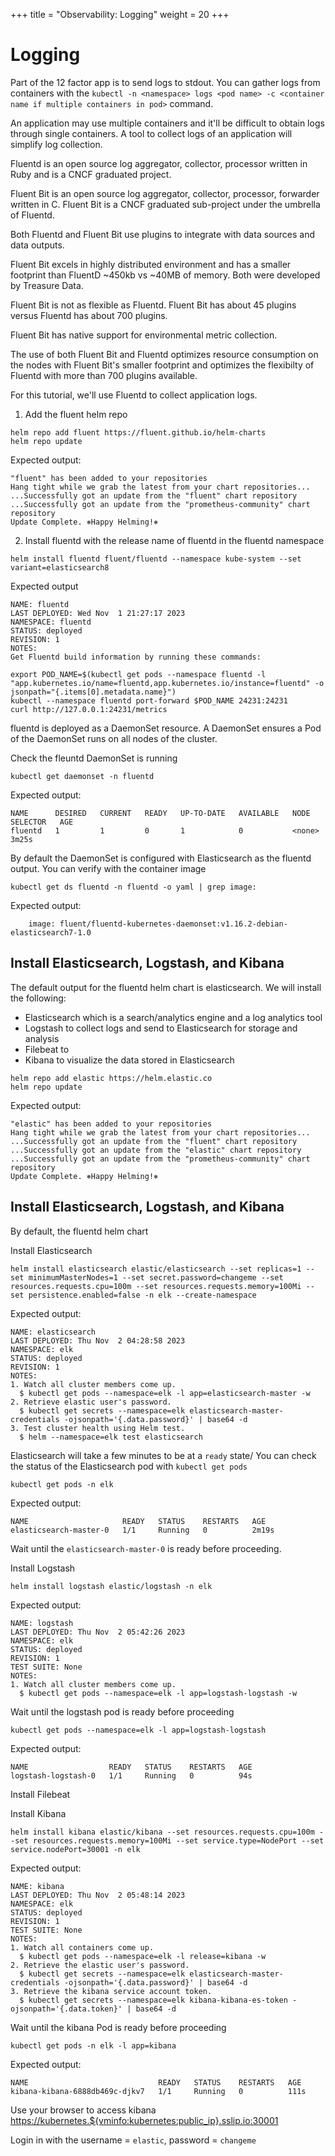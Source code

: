 +++
title = "Observability: Logging"
weight = 20
+++

# Logging

Part of the 12 factor app is to send logs to stdout.
You can gather logs from containers with the `kubectl -n <namespace> logs <pod name> -c <container name if multiple containers in pod>` command.

An application may use multiple containers and it'll be difficult to obtain logs through single containers.
A tool to collect logs of an application will simplify log collection.

Fluentd is an open source log aggregator, collector, processor written in Ruby and is a CNCF graduated project.

Fluent Bit is an open source log aggregator, collector, processor, forwarder written in C. Fluent Bit is a CNCF graduated sub-project under the umbrella of Fluentd.

Both Fluentd and Fluent Bit use plugins to integrate with data sources and data outputs.

Fluent Bit excels in highly distributed environment and has a smaller footprint than FluentD ~450kb vs ~40MB of memory. Both were developed by Treasure Data.

Fluent Bit is not as flexible as Fluentd. Fluent Bit has about 45 plugins versus Fluentd has about 700 plugins.

Fluent Bit has native support for environmental metric collection.

The use of both Fluent Bit and Fluentd optimizes resource consumption on the nodes with Fluent Bit's smaller footprint and optimizes the flexibilty of Fluentd with more than 700 plugins available.

For this tutorial, we'll use Fluentd to collect application logs.

1. Add the fluent helm repo

```ctr:kubernetes
helm repo add fluent https://fluent.github.io/helm-charts
helm repo update
```

Expected output:
```shell
"fluent" has been added to your repositories
Hang tight while we grab the latest from your chart repositories...
...Successfully got an update from the "fluent" chart repository
...Successfully got an update from the "prometheus-community" chart repository
Update Complete. ⎈Happy Helming!⎈
```

2. Install fluentd with the release name of fluentd in the fluentd namespace

```ctr:kubernetes
helm install fluentd fluent/fluentd --namespace kube-system --set variant=elasticsearch8
```

Expected output
```shell
NAME: fluentd
LAST DEPLOYED: Wed Nov  1 21:27:17 2023
NAMESPACE: fluentd
STATUS: deployed
REVISION: 1
NOTES:
Get Fluentd build information by running these commands:

export POD_NAME=$(kubectl get pods --namespace fluentd -l "app.kubernetes.io/name=fluentd,app.kubernetes.io/instance=fluentd" -o jsonpath="{.items[0].metadata.name}")
kubectl --namespace fluentd port-forward $POD_NAME 24231:24231
curl http://127.0.0.1:24231/metrics
```

fluentd is deployed as a DaemonSet resource. A DaemonSet ensures a Pod of the DaemonSet runs on all nodes of the cluster.

Check the fleuntd DaemonSet is running
```ctr:kubernetes
kubectl get daemonset -n fluentd
```

Expected output:
```shell
NAME      DESIRED   CURRENT   READY   UP-TO-DATE   AVAILABLE   NODE SELECTOR   AGE
fluentd   1         1         0       1            0           <none>          3m25s
```

By default the DaemonSet is configured with Elasticsearch as the fluentd output.
You can verify with the container image 
```ctr:kubernetes
kubectl get ds fluentd -n fluentd -o yaml | grep image:
```

Expected output:
```shell
    image: fluent/fluentd-kubernetes-daemonset:v1.16.2-debian-elasticsearch7-1.0
```


## Install Elasticsearch, Logstash, and Kibana 

The default output for the fluentd helm chart is elasticsearch.
We will install the following:
  - Elasticsearch which is a search/analytics engine and a log analytics tool
  - Logstash to collect logs and send to Elasticsearch for storage and analysis
  - Filebeat to 
  - Kibana to visualize the data stored in Elasticsearch

```ctr:kubernetes
helm repo add elastic https://helm.elastic.co
helm repo update
```

Expected output:
```shell
"elastic" has been added to your repositories
Hang tight while we grab the latest from your chart repositories...
...Successfully got an update from the "fluent" chart repository
...Successfully got an update from the "elastic" chart repository
...Successfully got an update from the "prometheus-community" chart repository
Update Complete. ⎈Happy Helming!⎈
```

## Install Elasticsearch, Logstash, and Kibana 

By default, the fluentd helm chart 

Install Elasticsearch
```ctr:kubernetes
helm install elasticsearch elastic/elasticsearch --set replicas=1 --set minimumMasterNodes=1 --set secret.password=changeme --set resources.requests.cpu=100m --set resources.requests.memory=100Mi --set persistence.enabled=false -n elk --create-namespace
```

Expected output:
```shell
NAME: elasticsearch
LAST DEPLOYED: Thu Nov  2 04:28:58 2023
NAMESPACE: elk
STATUS: deployed
REVISION: 1
NOTES:
1. Watch all cluster members come up.
  $ kubectl get pods --namespace=elk -l app=elasticsearch-master -w
2. Retrieve elastic user's password.
  $ kubectl get secrets --namespace=elk elasticsearch-master-credentials -ojsonpath='{.data.password}' | base64 -d
3. Test cluster health using Helm test.
  $ helm --namespace=elk test elasticsearch
```

Elasticsearch will take a few minutes to be at a `ready` state/
You can check the status of the Elasticsearch pod with `kubectl get pods`
```ctr:kubernetes
kubectl get pods -n elk
```

Expected output:
```shell
NAME                     READY   STATUS    RESTARTS   AGE
elasticsearch-master-0   1/1     Running   0          2m19s
```

Wait until the `elasticsearch-master-0` is ready before proceeding.

Install Logstash
```ctr:kubernetes
helm install logstash elastic/logstash -n elk
```

Expected output:
```shell
NAME: logstash
LAST DEPLOYED: Thu Nov  2 05:42:26 2023
NAMESPACE: elk
STATUS: deployed
REVISION: 1
TEST SUITE: None
NOTES:
1. Watch all cluster members come up.
  $ kubectl get pods --namespace=elk -l app=logstash-logstash -w
```

Wait until the logstash pod is ready before proceeding
```ctr:kubernetes
kubectl get pods --namespace=elk -l app=logstash-logstash
```

Expected output:
```shell
NAME                  READY   STATUS    RESTARTS   AGE
logstash-logstash-0   1/1     Running   0          94s
```

Install Filebeat


Install Kibana
```ctr:kubernetes
helm install kibana elastic/kibana --set resources.requests.cpu=100m --set resources.requests.memory=100Mi --set service.type=NodePort --set service.nodePort=30001 -n elk
```

Expected output:
```shell
NAME: kibana
LAST DEPLOYED: Thu Nov  2 05:48:14 2023
NAMESPACE: elk
STATUS: deployed
REVISION: 1
TEST SUITE: None
NOTES:
1. Watch all containers come up.
  $ kubectl get pods --namespace=elk -l release=kibana -w
2. Retrieve the elastic user's password.
  $ kubectl get secrets --namespace=elk elasticsearch-master-credentials -ojsonpath='{.data.password}' | base64 -d
3. Retrieve the kibana service account token.
  $ kubectl get secrets --namespace=elk kibana-kibana-es-token -ojsonpath='{.data.token}' | base64 -d
```

Wait until the kibana Pod is ready before proceeding
```ctr:kubernetes
kubectl get pods -n elk -l app=kibana
```

Expected output:
```shell
NAME                             READY   STATUS    RESTARTS   AGE
kibana-kibana-6888db469c-djkv7   1/1     Running   0          111s
```

Use your browser to access kibana
<a href="https://kubernetes.${vminfo:kubernetes:public_ip}.sslip.io:30001" target="_blank">https://kubernetes.${vminfo:kubernetes:public_ip}.sslip.io:30001</a>

Login in with the username = `elastic`, password = `changeme`